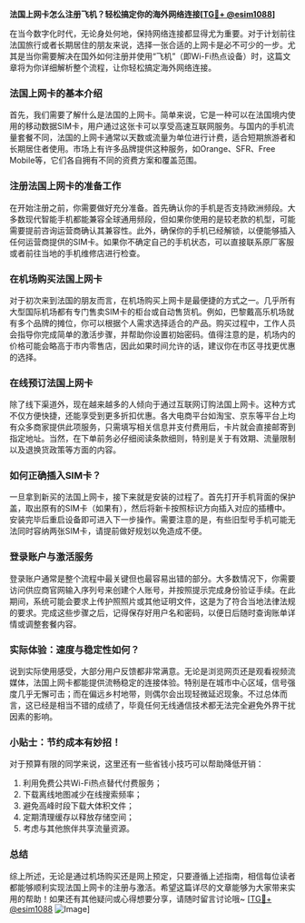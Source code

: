 **法国上网卡怎么注册飞机？轻松搞定你的海外网络连接[[TG💪+ @esim1088](https://t.me/s/esim1088)]**

在当今数字化时代，无论身处何地，保持网络连接都显得尤为重要。对于计划前往法国旅行或者长期居住的朋友来说，选择一张合适的上网卡是必不可少的一步。尤其是当你需要解决在国外如何注册并使用“飞机”（即Wi-Fi热点设备）时，这篇文章将为你详细解析整个流程，让你轻松搞定海外网络连接。

### 法国上网卡的基本介绍

首先，我们需要了解什么是法国的上网卡。简单来说，它是一种可以在法国境内使用的移动数据SIM卡，用户通过这张卡可以享受高速互联网服务。与国内的手机流量套餐不同，法国的上网卡通常以天数或流量为单位进行计费，适合短期旅游者和长期居住者使用。市场上有许多品牌提供这种服务，如Orange、SFR、Free Mobile等，它们各自拥有不同的资费方案和覆盖范围。

### 注册法国上网卡的准备工作

在开始注册之前，你需要做好充分准备。首先确认你的手机是否支持欧洲频段。大多数现代智能手机都能兼容全球通用频段，但如果你使用的是较老款的机型，可能需要提前咨询运营商确认其兼容性。此外，确保你的手机已经解锁，以便能够插入任何运营商提供的SIM卡。如果你不确定自己的手机状态，可以直接联系原厂客服或者前往当地的手机维修店进行检查。

### 在机场购买法国上网卡

对于初次来到法国的朋友而言，在机场购买上网卡是最便捷的方式之一。几乎所有大型国际机场都有专门售卖SIM卡的柜台或自动售货机。例如，巴黎戴高乐机场就有多个品牌的摊位，你可以根据个人需求选择适合的产品。购买过程中，工作人员会指导你完成简单的激活步骤，并帮助你设置初始密码。值得注意的是，机场内的价格可能会略高于市内零售店，因此如果时间允许的话，建议你在市区寻找更优惠的选择。

### 在线预订法国上网卡

除了线下渠道外，现在越来越多的人倾向于通过互联网订购法国上网卡。这种方式不仅方便快捷，还能享受到更多折扣优惠。各大电商平台如淘宝、京东等平台上均有众多商家提供此项服务，只需填写相关信息并支付费用后，卡片就会直接邮寄到指定地址。当然，在下单前务必仔细阅读条款细则，特别是关于有效期、流量限制以及退换货政策等方面的内容。

### 如何正确插入SIM卡？

一旦拿到新买的法国上网卡，接下来就是安装的过程了。首先打开手机背面的保护盖，取出原有的SIM卡（如果有），然后将新卡按照标识方向插入对应的插槽中。安装完毕后重启设备即可进入下一步操作。需要注意的是，有些旧型号手机可能无法同时容纳两张SIM卡，请提前做好规划以免造成不便。

### 登录账户与激活服务

登录账户通常是整个流程中最关键但也最容易出错的部分。大多数情况下，你需要访问供应商官网输入序列号来创建个人账号，并按照提示完成身份验证手续。在此期间，系统可能会要求上传护照照片或其他证明文件，这是为了符合当地法律法规的要求。完成这些步骤之后，记得保存好用户名和密码，以便日后随时查询账单详情或调整套餐内容。

### 实际体验：速度与稳定性如何？

说到实际使用感受，大部分用户反馈都非常满意。无论是浏览网页还是观看视频流媒体，法国上网卡都能提供流畅稳定的连接体验。特别是在城市中心区域，信号强度几乎无懈可击；而在偏远乡村地带，则偶尔会出现轻微延迟现象。不过总体而言，这已经是相当不错的成绩了，毕竟任何无线通信技术都无法完全避免外界干扰因素的影响。

### 小贴士：节约成本有妙招！

对于预算有限的同学来说，这里还有一些省钱小技巧可以帮助降低开销：
1. 利用免费公共Wi-Fi热点替代付费服务；
2. 下载离线地图减少在线搜索频率；
3. 避免高峰时段下载大体积文件；
4. 定期清理缓存以释放存储空间；
5. 考虑与其他旅伴共享流量资源。

### 总结

综上所述，无论是通过机场购买还是网上预定，只要遵循上述指南，相信每位读者都能够顺利实现法国上网卡的注册与激活。希望这篇详尽的文章能够为大家带来实用的帮助！如果还有其他疑问或心得想要分享，请随时留言讨论哦~ [[TG💪+ @esim1088](https://t.me/s/esim1088) ![Image](https://i.postimg.cc/4NQfJmqS/Snipaste-2025-05-13-00-14-12.png)]